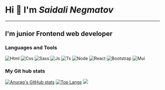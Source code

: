 # Hi :wave: I'm _Saidali Negmatov_
___

## I'm junior Frontend web developer

### Languages and Tools
![Html](https://img.shields.io/badge/-Html-090909?style=for-the-badge&logo=Html5)
![Css](https://img.shields.io/badge/-Css-090909?style=for-the-badge&logo=Css3&logoColor=264de4)
![Sass](https://img.shields.io/badge/-Sass-090909?style=for-the-badge&logo=Sass)
![Js](https://img.shields.io/badge/-Javascript-090909?style=for-the-badge&logo=JavaScript)
![Ts](https://img.shields.io/badge/-TypeScript-090909?style=for-the-badge&logo=TypeScript)
![Node](https://img.shields.io/badge/-Node.Js-090909?style=for-the-badge&logo=Node.Js)
![React](https://img.shields.io/badge/-React-090909?style=for-the-badge&logo=React)
![Bootstrap](https://img.shields.io/badge/-Bootstrap-090909?style=for-the-badge&logo=Bootstrap)
![Mui](https://img.shields.io/badge/-Mui-090909?style=for-the-badge&logo=Mui)

### My Git hub stats
[![Anurag's GitHub stats](https://github-readme-stats.vercel.app/api?username=SAIDALI-NEGMATOV&show_icons=true&theme=tokyonight)](https://github.com/SAIDALI-NEGMATOV/github-readme-stats)
[![Top Langs](https://github-readme-stats.vercel.app/api/top-langs/?username=SAIDALI-NEGMATOV&hide_progress=true)](https://github.com/SAIDALI-NEGMATOV/github-readme-stats)
<img  src='https://cdn.dribbble.com/users/2131993/screenshots/4948736/thoughtworks-gif_dribbble.gif'/>

